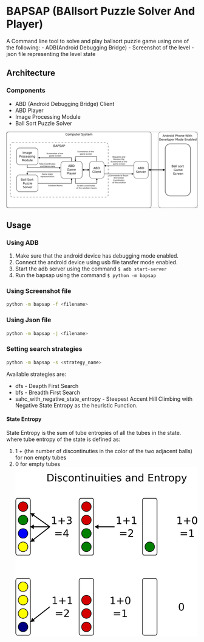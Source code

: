 # BAPSAP (BAllsort Puzzle Solver And Player)
A Command line tool to solve and play ballsort puzzle game using one of the following:
    - ADB(Android Debugging Bridge)
    - Screenshot of the level
    - json file representing the level state

## Architecture
### Components
- ABD (Android Debugging Bridge) Client
- ABD Player
- Image Processing Module
- Ball Sort Puzzle Solver

![](./imgs/BAPSAP.png)

## Usage
### Using ADB
1. Make sure that the android device has debugging mode enabled.
2. Connect the android device using usb file tansfer mode enabled.
3. Start the adb server using the command `$ adb start-server`
4. Run the bapsap using the command `$ python -m bapsap`

### Using Screenshot file
```bash
python -m bapsap -f <filename>
```
### Using Json file
```bash
python -m bapsap -j <filename>
```

### Setting search strategies
```bash
python -m bapsap -s <strategy_name>
```
Available strategies are:
- dfs - Deapth First Search
- bfs - Breadth First Search
- sahc_with_negative_state_entropy - Steepest Accent Hill Climbing with Negative State Entropy as the heuristic Function.

#### State Entropy
State Entropy is the sum of tube entropies of all the tubes in the state.
where tube entropy of the state  is defined as:
1. 1 + (the number of discontinuties in the color of the two adjacent balls) for non empty tubes
2. 0 for empty tubes  
![](./imgs/Entorpy.png)


